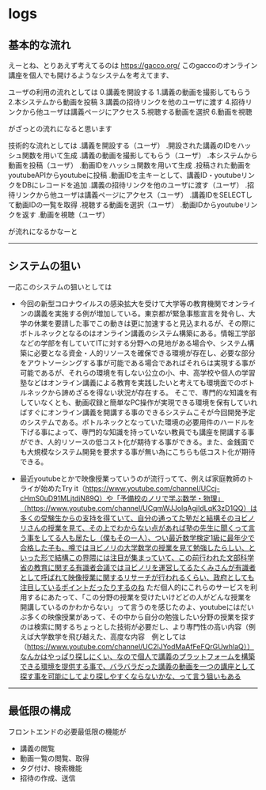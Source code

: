# logs
## 基本的な流れ
えーとね、とりあえず考えてるのは
https://gacco.org/
このgaccoのオンライン講座を個人でも開けるようなシステムを考えてます、

ユーザの利用の流れとしては
0.講義を開設する
1.講義の動画を撮影してもらう
2.本システムから動画を投稿
3.講義の招待リンクを他のユーザに渡す
4.招待リンクから他ユーザは講義ページにアクセス
5.視聴する動画を選択
6.動画を視聴

がざっとの流れになると思います

技術的な流れとしては
.講義を開設する（ユーザ）
.開設された講義のIDをハッシュ関数を用いて生成
.講義の動画を撮影してもらう（ユーザ）
.本システムから動画を投稿（ユーザ）
.動画IDをハッシュ関数を用いて生成
.投稿された動画をyoutubeAPIからyoutubeに投稿
.動画IDを主キーとして、講義ID・youtubeリンクをDBにレコードを追加
.講義の招待リンクを他のユーザに渡す（ユーザ）
.招待リンクから他ユーザは講義ページにアクセス（ユーザ）
.講義IDをSELECTして動画IDの一覧を取得
.視聴する動画を選択（ユーザ）
.動画IDからyoutubeリンクを返す
.動画を視聴（ユーザ）

が流れになるかなーと

---
## システムの狙い
一応このシステムの狙いとしては

* 今回の新型コロナウイルスの感染拡大を受けて大学等の教育機関でオンラインの講義を実施する例が増加している。東京都が緊急事態宣言を発令し、大学の休業を要請した事でこの動きは更に加速すると見込まれるが、その際にボトルネックとなるのはオンライン講義のシステム構築にある。情報工学部などの学部を有していてITに対する分野への見地がある場合や、システム構築に必要となる資金・人的リソースを確保できる環境が存在し、必要な部分をアウトソーシングする事が可能である場合であればそれらは実現する事が可能であるが、それらの環境を有しない公立の小、中、高学校や個人の学習塾などはオンライン講義による教育を実践したいと考えても環境面でのボトルネックから諦めざるを得ない状況が存在する。
そこで、専門的な知識を有していなくとも、動画収録と簡単なPC操作が実現できる環境を保有していればすぐにオンライン講義を開講する事のできるシステムこそが今回開発予定のシステムである。ボトルネックとなっていた環境の必要用件のハードルを下げる事によって、専門的な知識を持っていない教員でも講座を開講する事ができ、人的リソースの低コスト化が期待する事ができる。また、金銭面でも大規模なシステム開発を要求する事が無い為にこちらも低コスト化が期待できる。

* 最近youtubeとかで映像授業っていうのが流行ってて、例えば家庭教師のトライが始めたTry it（https://www.youtube.com/channel/UCcj-cHmS0uD91MLjtdiN89Q）や「予備校のノリで学ぶ数学・物理」（https://www.youtube.com/channel/UCqmWJJolqAgjIdLqK3zD1QQ）は多くの受験生からの支持を得ていて、自分の通ってた塾だと結構そのヨビノリさんの授業を見て、その上でわからない点があれば塾の先生に聞くって言う事をしてる人も居たし（僕もその一人）、つい最近数学検定1級に最年少で合格した子も、噂ではヨビノリの大学数学の授業を見て勉強したらしい、といった形で結構この界隈には注目が集まっていて、この前行われた文部科学省の教育に関する有識者会議ではヨビノリを運営してるたくみさんが有識者として呼ばれて映像授業に関するリサーチが行われるくらい、政府としても注目しているポイントだったりするのね
ただ個人的にこれらのサービスを利用するにあたって、「この分野の授業を受けたいけどどの人がどんな授業を開講しているのかわからない」って言うのを感じたのよ、youtubeにはだいぶ多くの映像授業があって、その中から自分の勉強したい分野の授業を探すのは検索に関するちょっとした技術が必要だし、より専門性の高い内容（例えば大学数学を飛び越えた、高度な内容　例としては（https://www.youtube.com/channel/UC2lJYodMaAfFeFQrGUwhlaQ））なんかはやっぱり探しにくい、なので個人で講義のプラットフォームを構築できる環境を提供する事で、バラバラだった講義の動画を一つの講座として探す事を可能にしてより探しやすくならないかな、って言う狙いもある

---
## 最低限の構成

フロントエンドの必要最低限の機能が
* 講義の閲覧
* 動画一覧の閲覧、取得
* タグ付け、検索機能
* 招待の作成、送信

